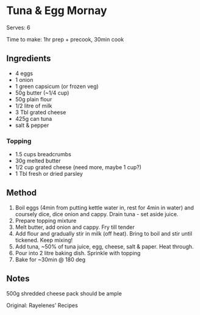# Tuna & Egg Mornay

Serves: 6

Time to make: 1hr prep + precook, 30min cook

## Ingredients

* 4 eggs
* 1 onion
* 1 green capsicum (or frozen veg)
* 50g butter (~1/4 cup)
* 50g plain flour
* 1/2 litre of milk
* 3 Tbl grated cheese
* 425g can tuna
* salt & pepper 

### Topping
* 1.5 cups breadcrumbs
* 30g melted butter
* 1/2 cup grated cheese (need more, maybe 1 cup?)
* 1 Tbl fresh or dried parsley

## Method

1. Boil eggs (4min from putting kettle water in, rest for 4min in water) and coursely dice, dice onion and cappy. Drain tuna - set aside juice.
2. Prepare topping mixture
3. Melt butter, add onion and cappy. Fry till tender
4. Add flour and gradually stir in milk (off heat). Bring to boil and stir until tickened. Keep mixing!
5. Add tuna, ~50% of tuna juice, egg, cheese, salt & paper. Heat through.
6. Pour into 2 litre baking dish. Sprinkle with topping
7. Bake for ~30min @ 180 deg

## Notes

500g shredded cheese pack should be ample

Original: Rayelenes' Recipes
